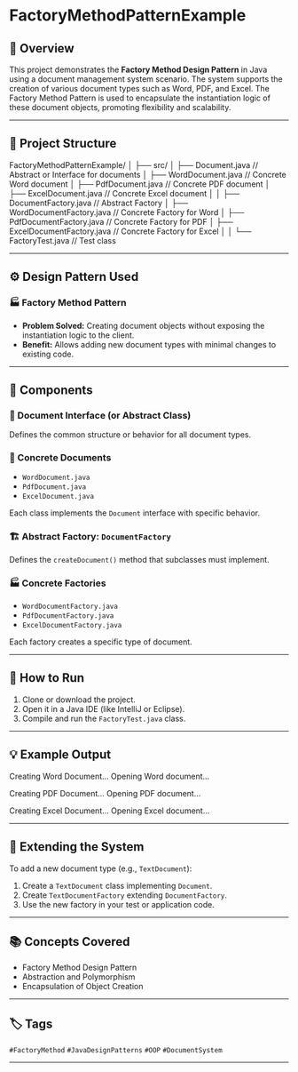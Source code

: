 # FactoryMethodPatternExample

## 📘 Overview

This project demonstrates the **Factory Method Design Pattern** in Java using a document management system scenario. The system supports the creation of various document types such as Word, PDF, and Excel. The Factory Method Pattern is used to encapsulate the instantiation logic of these document objects, promoting flexibility and scalability.

---

## 🧱 Project Structure
FactoryMethodPatternExample/
│
├── src/
│ ├── Document.java // Abstract or Interface for documents
│ ├── WordDocument.java // Concrete Word document
│ ├── PdfDocument.java // Concrete PDF document
│ ├── ExcelDocument.java // Concrete Excel document
│
│ ├── DocumentFactory.java // Abstract Factory
│ ├── WordDocumentFactory.java // Concrete Factory for Word
│ ├── PdfDocumentFactory.java // Concrete Factory for PDF
│ ├── ExcelDocumentFactory.java // Concrete Factory for Excel
│
│ └── FactoryTest.java // Test class


---

## ⚙️ Design Pattern Used

### 🏭 Factory Method Pattern
- **Problem Solved:** Creating document objects without exposing the instantiation logic to the client.
- **Benefit:** Allows adding new document types with minimal changes to existing code.

---

## 🧩 Components

### 🧾 Document Interface (or Abstract Class)
Defines the common structure or behavior for all document types.

### 🧾 Concrete Documents
- `WordDocument.java`
- `PdfDocument.java`
- `ExcelDocument.java`

Each class implements the `Document` interface with specific behavior.

### 🏗️ Abstract Factory: `DocumentFactory`
Defines the `createDocument()` method that subclasses must implement.

### 🏭 Concrete Factories
- `WordDocumentFactory.java`
- `PdfDocumentFactory.java`
- `ExcelDocumentFactory.java`

Each factory creates a specific type of document.

---

## 🧪 How to Run

1. Clone or download the project.
2. Open it in a Java IDE (like IntelliJ or Eclipse).
3. Compile and run the `FactoryTest.java` class.

---

## 💡 Example Output
Creating Word Document...
Opening Word document...

Creating PDF Document...
Opening PDF document...

Creating Excel Document...
Opening Excel document...


---

## 🚀 Extending the System

To add a new document type (e.g., `TextDocument`):
1. Create a `TextDocument` class implementing `Document`.
2. Create `TextDocumentFactory` extending `DocumentFactory`.
3. Use the new factory in your test or application code.

---

## 📚 Concepts Covered

- Factory Method Design Pattern
- Abstraction and Polymorphism
- Encapsulation of Object Creation

---

## 🏷️ Tags

`#FactoryMethod` `#JavaDesignPatterns` `#OOP` `#DocumentSystem`

---




